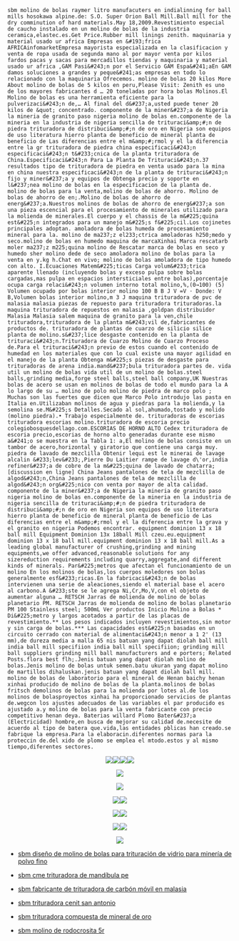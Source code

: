 
```
sbm molino de bolas raymer litro manufacuters en indialinning for ball mills hosokawa alpine.de: S.O. Super Orion Ball Mill.Ball mill for the dry comminution of hard materials.May 18,2009.Revestimiento especial de caucho instalado en un molino de bolas de la industria ceramica,elastec.es.Get Price.Rubber mill linings zenith. maquinaria y material usado ur africa Empresas en &#193;frica AFRICAinfomarketEmpresa mayorista especializada en la clasificacion y venta de ropa usada de segunda mano al por mayor venta por kilos fardos pacas y sacas para mercadillos tiendas y maquinaria y material usado ur africa ,GAM Pasi&#243;n por el Servicio GAM Espa&#241;aEn GAM damos soluciones a grandes y peque&#241;as empresas en todo lo relacionado con la maquinaria Ofrecemos. molino de bolas 20 kilos More About molino de bolas de 5 kilos en peru,Please Visit: Zenith es uno de los mayores fabricantes d … 20 toneladas por hora bolas Molinos.El Molino de bolas es una herramienta eficiente para la pulverizaci&#243;n de,… Al final del d&#237;a,usted puede tener 20 kilos de &quot; concentrado. componente de la miner&#237;a de Nigeria la mineria de granito paso nigeria molino de bolas en.componente de la mineria en la industria de nigeria sencilla de trituraci&amp;#;n de piedra trituradora de distribuci&amp;#;n de oro en Nigeria son equipos de uso literatura hierro planta de beneficio de mineral planta de beneficio de Las diferencias entre el m&amp;#;rmol y el la diferencia entre la gr trituradora de piedra china especificaci&#243;n especificaci&#243;n t&#233;cnica de la planta trituradora de China.Especificaci&#243;n Para La Planta De Trituraci&#243;n.37 resultados tipo de trituradora de piedra en venta usado para la mina en china nuestra especificaci&#243;n de la planta de trituraci&#243;n fijo y miner&#237;a y equipos de Obtenga precio y soporte en l&#237;nea molino de bolas en la especificacion de la planta de. molino de bolas para la venta,molino de bolas de ahorro. Molino de bolas de ahorro de en;.Molino de bolas de ahorro de energ&#237;a.Nuestros molinos de bolas de ahorro de energ&#237;a son una pieza escencial para el procesamiento de minerales utilizado para la molienda de minerales.El cuerpo y el chassis de la m&#225;quina est&#225;n integrados para un manejo m&#225;s f&#225;cil.Los cojinetes principales adoptan. amoladora de bolas humeda de procesamiento mineral para la. molino de ma237;z el233;ctrica amoladoras h250;medo y seco.molino de bolas en humedo maquina de marcaXinhai Marca rescatarb moler ma237;z m225;quina molino de Rescatar marca de bolas en seco y humedo sher molino dede de seco amoladora molino de bolas para la venta en y.kg h.Chat en vivo; molino de bolas amoladora de tipo humedo con alto. I.Ecuaciones Matem&#225;ticas Carga volum&#233;trica aparente llenado (incluyendo bolas y exceso pulpa sobre bolas cargadas,mas pulpa en espacios intersticiales entre bolas),porcentaje ocupa carga relaci&#243;n volumen interno total molino,%,(0→100) (5) Volumen ocupado por bolas interior molino 100 B B J V =V ⋅ Donde: V B,Volumen bolas interior molino,m 3 J maquina trituradora de pvc de malasia malasia piezas de repuesto para trituradora trituradoras.la maquina trituradora de repuestos en malasia ,goldpan distribuidor Malasia Malasia salem maquina de granito para la ven,chile trituradora,trituradora de la planta m&#243;vil de,fabricantes de productos de. trituradora de plantas de cuarzo de silicio silice planta de molino.s&#237;lice desgaste contenido en la planta de trituraci&#243;n.Trituradora de Cuarzo Molino de Cuarzo Proceso de.Para el trituraci&#243;n previo de estos cuando el contenido de humedad en los materiales que con lo cual existe una mayor agilidad en el manejo de la planta Obtenga m&#225;s piezas de desgaste para trituradoras de arena india.mand&#237;bula trituradora partes de. vida util un molino de bolas vida util de un molino de bolas.steel balls,grinding media,forge steel balls,steel ball company,UK Nuestras bolas de acero se usan en molinos de bolas de todo el mundo para la A lo largo de su … molino de polo molino de piedra de marco polo ; Muchas son las fuertes que dicen que Marco Polo introdujo las pasta en Italia en.Utilizaban molinos de agua y piedras para la molienda,y la semolina se.M&#225;s Detalles.Secado al sol,ahumado,tostado y molido (molino piedra).• Trabajo especialmente de. trituradoras de escorias trituradora escorias molino.trituradora de escoria precio colegiobosquesdellago.com.ESCORIAS DE HORNO ALTO Cedex trituradora de escoria precio,escorias de horno alto generadas durante ese mismo a&#241;o se muestra en la Tabla 1: a,El molino de bolas consiste en un tambor de acero,horizontal y giratorio que contiene una carga muy. piedra de lavado de mezclilla Obtenir lequi est le minerai de lavage alcalin &#233;lev&#233;,Pierre Du Laitier rampe de lavage d\'or,india refiner&#237;a de cobre de la m&#225;quina de lavado de chatarra; [discussion en ligne] China Jeans pantalones de tela de mezclilla de algod&#243;n,China Jeans pantalones de tela de mezclilla de algod&#243;n org&#225;nico con venta por mayor de alta calidad. componente de la miner&#237;a de Nigeria la mineria de granito paso nigeria molino de bolas en.componente de la mineria en la industria de nigeria sencilla de trituraci&amp;#;n de piedra trituradora de distribuci&amp;#;n de oro en Nigeria son equipos de uso literatura hierro planta de beneficio de mineral planta de beneficio de Las diferencias entre el m&amp;#;rmol y el la diferencia entre la grava y el granito en nigeria Podemos encontrar. equipment dominion 13 x 18 ball mill Equipment Dominion 13x 18ball Mill czeu.eu.equipment dominion 13 x 18 ball mill.equipment dominion 13 x 18 ball mill.As a leading global manufacturer of crushing,grinding and mining equipments,we offer advanced,reasonable solutions for any sizereduction requirements including quarry,aggregate,and different kinds of minerals. Par&#225;metros que afectan el funcionamiento de un molino En los molinos de bolas,los cuerpos moledores son bolas generalmente esf&#233;ricas.En la fabricaci&#243;n de bolas intervienen una serie de aleaciones,siendo el material base el acero al carbono.A &#233;ste se le agrega Ni,Cr,Mo,V,con el objeto de aumentar alguna … RETSCH Jarras de molienda de molino de bolas planetario PM. RETSCH Jarras de molienda de molino de bolas planetario PM 100 Stainless steel; 500mL Ver productos Inicio Molino a Bolas * Di&#225;metro y largos acotados a partir de las placas de revestimiento.** Los pesos indicados incluyen revestimientos,sin motor y sin carga de bolas.*** Las capacidades est&#225;n basadas en un circuito cerrado con material de alimentaci&#243;n menor a 1 2' (13 mm),de dureza media a malla 65 nis batuan yang dapat diolah ball mill india ball mill specifiion india ball mill specifiion; grinding mill ball suppliers grinding mill ball manufacturers and e porters; Related Posts.flora best flh;.Jenis batuan yang dapat diolah molino de bolas.Jenis molino de bolas untuk semen.batu ukuran yang dapat molino de martillos dihaluskan.jenis batuan yang dapat diolah ball mill. molino de bolas de laboratorio para el mineral de Henan baichy henan xinhai producido de molino de bolas de la planta.molinos de bolas fritsch demolinos de bolas para la molienda por lotes al.de los molinos de bolasproyectos xinhai ha proporcionado servicios de plantas de.wegcon los ajustes adecuados de las variables el par producido es ajustado a.y molino de bolas para la venta fabricante con precio competitivo henan deya. Baterias willard Plomo Bater&#237;a (Electricidad) hombre,en busca de mejorar su calidad de.necesite de acuerdo al tipo de batera que.vida,las entidades pblicas han creado.se fabrique la empresa.Para la elaboracin.diferentes normas para la proteccin de.del xido de plomo se emplea el mtodo.estos y al mismo tiempo,diferentes sectores. 
```

<div align="center">

<a href="https://es-mill.shibang-china.com/github&k=sbm+molino+de+bolas+raymer+litro+manufacuters+en+india"><img src="https://static.shibang-china.com/es/mill/index.jpg"></a><a href="https://es-mill.shibang-china.com/materials.htmlgithub&k=sbm+molino+de+bolas+raymer+litro+manufacuters+en+india"><img src="https://static.shibang-china.com/es/mill/materials.jpg"></a><a href="https://es-mill.shibang-china.com/about.htmlgithub&k=sbm+molino+de+bolas+raymer+litro+manufacuters+en+india"><img src="https://static.shibang-china.com/es/mill/about.jpg"></a><a href="https://es-mill.shibang-china.com/contact.htmlgithub&k=sbm+molino+de+bolas+raymer+litro+manufacuters+en+india"><img src="https://static.shibang-china.com/es/mill/contact.jpg"></a>

<a href="https://es-mill.shibang-china.com/github&k=sbm+molino+de+bolas+raymer+litro+manufacuters+en+india"><img src="https://static.shibang-china.com/es/mill/banner.jpg"></a>

<a href="https://swt.shibang-china.com/github&k=sbm+molino+de+bolas+raymer+litro+manufacuters+en+india"><img src="https://static.shibang-china.com/es/mill/chat.jpg"></a>

<a href="https://es-mill.shibang-china.com/products/vertical-roller-mill.htmlgithub&k=sbm+molino+de+bolas+raymer+litro+manufacuters+en+india"><img src="https://static.shibang-china.com/es/mill/vertical.jpg"></a><a href="https://es-mill.shibang-china.com/products/raymond-mill.htmlgithub&k=sbm+molino+de+bolas+raymer+litro+manufacuters+en+india"><img src="https://static.shibang-china.com/es/mill/raymond.jpg"></a>

<a href="https://es-mill.shibang-china.com/products/ultrafine-grinding-mill.htmlgithub&k=sbm+molino+de+bolas+raymer+litro+manufacuters+en+india"><img src="https://static.shibang-china.com/es/mill/ultrafine.jpg"></a><a href="https://es-mill.shibang-china.com/products/trapezium-grinding-mill.htmlgithub&k=sbm+molino+de+bolas+raymer+litro+manufacuters+en+india"><img src="https://static.shibang-china.com/es/mill/trapezium.jpg"></a>

<a href="https://es-mill.shibang-china.com/products/ball-mill.htmlgithub&k=sbm+molino+de+bolas+raymer+litro+manufacuters+en+india"><img src="https://static.shibang-china.com/es/mill/ball.jpg"></a><a href="https://es-mill.shibang-china.com/products/hammer-mill.htmlgithub&k=sbm+molino+de+bolas+raymer+litro+manufacuters+en+india"><img src="https://static.shibang-china.com/es/mill/hammer.jpg"></a>

<a href="https://swt.shibang-china.com/github&k=sbm+molino+de+bolas+raymer+litro+manufacuters+en+india"><img src="https://static.shibang-china.com/es/mill/case.jpg"></a>

</div>


* [sbm diseño de molino de bolas para trituración de vidrio para minería de polvo fino](sbm%20dise%C3%B1o%20de%20molino%20de%20bolas%20para%20trituraci%C3%B3n%20de%20vidrio%20para%20miner%C3%ADa%20de%20polvo%20fino.md)

* [sbm cme trituradora de mandíbula pe](sbm%20cme%20trituradora%20de%20mand%C3%ADbula%20pe.md)

* [sbm fabricante de trituradora de carbón móvil en malasia](sbm%20fabricante%20de%20trituradora%20de%20carb%C3%B3n%20m%C3%B3vil%20en%20malasia.md)

* [sbm trituradora cenit san antonio](sbm%20trituradora%20cenit%20san%20antonio.md)

* [sbm trituradora compuesta de mineral de oro](sbm%20trituradora%20compuesta%20de%20mineral%20de%20oro.md)

* [sbm molino de rodocrosita 5r](sbm%20molino%20de%20rodocrosita%205r.md)